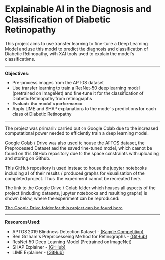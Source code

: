 # Explainable AI in the Diagnosis and Classification of Diabetic Retinopathy 
This project aims to use transfer learning to fine-tune a Deep Learning Model and use this model to predict the diagnosis and classification of Diabetic Retinopathy, with XAI tools used to explain the model's classifications.
***
**Objectives:**
- Pre-process images from the APTOS dataset
- Use transfer learning to train a ResNet-50 deep learning model (pretrained on ImageNet) and fine-tune it for the classification of Diabetic Retinopathy from retinographs
- Evaluate the model's performance
- Apply LIME and SHAP explanations to the model's predictions for each class of Diabetic Retinopathy
***
The project was primarily carried out on Google Colab due to the increased computational power needed to efficiently train a deep learning model.

Google Colab / Drive was also used to house the APTOS dataset, the Preprocessed Dataset and the saved fine-tuned model, which cannot be found on this GitHub repository due to the space constraints with uploading and storing on Github.

This GitHub repository is used instead to house the jupyter notebooks including all of their results / produced graphs for visualisation of the completed project. Thus, the experiment cannot be recreated here.

The link to the Google Drive / Colab folder which houses all aspects of the project (including datasets, jupyter notebooks and resulting graphs) is shown below, where the experiment can be reproduced:

[The Google Drive folder for this project can be found here](https://drive.google.com/drive/folders/1cIBkJjVbjrElY0HEZBc7Q5wL6G46ZVN7?usp=sharing)
***
**Resources Used:**
- APTOS 2019 Blindness Detection Dataset - [(Kaggle Competition)](https://www.kaggle.com/competitions/aptos2019-blindness-detection/data)
- Ben Graham's Preprocesseing Method for Retinographs - [(GitHub)](https://github.com/btgraham/SparseConvNet/tree/kaggle_Diabetic_Retinopathy_competition)
- ResNet-50 Deep Learning Model (Pretrained on ImageNet)
- SHAP Explainer - [(GitHub)](https://github.com/shap/shap)
- LIME Explainer - [(GitHub)](https://github.com/marcotcr/lime)
